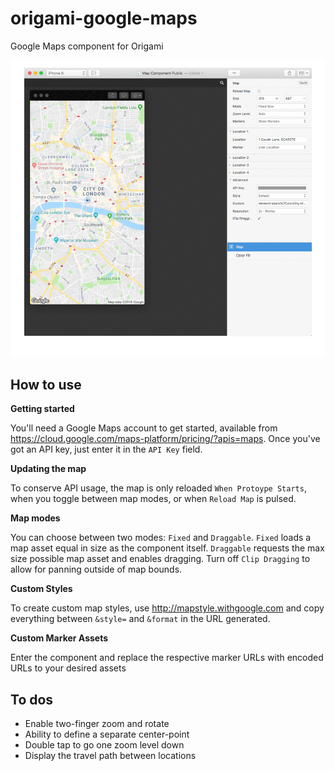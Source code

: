 # origami-google-maps
Google Maps component for Origami

![Demonstration](Map-Component-Demo.gif)

## How to use

**Getting started**

You'll need a Google Maps account to get started, available from https://cloud.google.com/maps-platform/pricing/?apis=maps. Once you've got an API key, just enter it in the `API Key` field.

**Updating the map**

To conserve API usage, the map is only reloaded `When Protoype Starts`, when you toggle between map modes, or when `Reload Map` is pulsed.

**Map modes**

You can choose between two modes: `Fixed` and `Draggable`. `Fixed` loads a map asset equal in size as the component itself. `Draggable` requests the max size possible map asset and enables dragging. Turn off `Clip Dragging` to allow for panning outside of map bounds.

**Custom Styles**

To create custom map styles, use http://mapstyle.withgoogle.com and copy everything between `&style=` and `&format` in the URL generated.

**Custom Marker Assets**

Enter the component and replace the respective marker URLs with encoded URLs to your desired assets


## To dos

- Enable two-finger zoom and rotate
- Ability to define a separate center-point
- Double tap to go one zoom level down
- Display the travel path between locations
